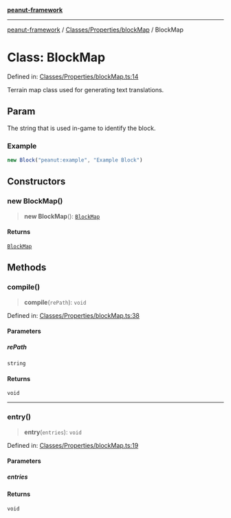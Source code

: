 [**peanut-framework**](../../../../README.md)

***

[peanut-framework](../../../../modules.md) / [Classes/Properties/blockMap](../README.md) / BlockMap

# Class: BlockMap

Defined in: [Classes/Properties/blockMap.ts:14](https://github.com/palmmc/Peanut-Framework/blob/a953dc2db1f7e00237b91b5b1f38f50520700085/PeanutFramework/Classes/Properties/blockMap.ts#L14)

Terrain map class used for generating text translations.

## Param

The string that is used in-game to identify the block.
### Example
```ts
new Block("peanut:example", "Example Block")
```

## Constructors

### new BlockMap()

> **new BlockMap**(): [`BlockMap`](BlockMap.md)

#### Returns

[`BlockMap`](BlockMap.md)

## Methods

### compile()

> **compile**(`rePath`): `void`

Defined in: [Classes/Properties/blockMap.ts:38](https://github.com/palmmc/Peanut-Framework/blob/a953dc2db1f7e00237b91b5b1f38f50520700085/PeanutFramework/Classes/Properties/blockMap.ts#L38)

#### Parameters

##### rePath

`string`

#### Returns

`void`

***

### entry()

> **entry**(`entries`): `void`

Defined in: [Classes/Properties/blockMap.ts:19](https://github.com/palmmc/Peanut-Framework/blob/a953dc2db1f7e00237b91b5b1f38f50520700085/PeanutFramework/Classes/Properties/blockMap.ts#L19)

#### Parameters

##### entries

#### Returns

`void`

